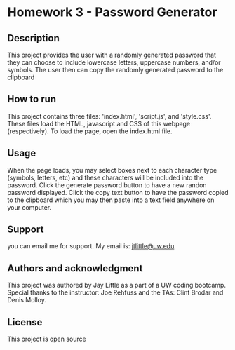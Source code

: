 

# Homework 3 - Password Generator

## Description
This project provides the user with a randomly generated password that they can choose to include lowercase letters, uppercase numbers, and/or symbols. The user then can copy the randomly generated password to the clipboard

## How to run
This project contains three files: 'index.html', 'script.js', and 'style.css'. These files load the HTML, javascript and CSS of this webpage (respectively). To load the page, open the index.html file.

## Usage
When the page loads, you may select boxes next to each character type (symbols, letters, etc) and these characters will be included into the password. Click the generate password button to have a new randon password displayed. Click the copy text button to have the password copied to the clipboard which you may then paste into a text field anywhere on your computer.

## Support
you can email me for support. My email is: jtlittle@uw.edu

## Authors and acknowledgment
This project was authored by Jay Little as a part of a UW coding bootcamp. Special thanks to the instructor: Joe Rehfuss and the TAs: Clint Brodar and Denis Molloy.

## License
This project is open source
